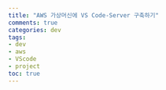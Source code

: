 ```yaml
---
title: "AWS 가상머신에 VS Code-Server 구축하기"
comments: true
categories: dev
tags:
- dev
- aws
- VScode
- project
toc: true
---
```


